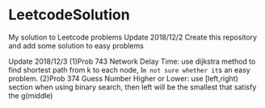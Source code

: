 # LeetcodeSolution
My solution to Leetcode problems
Update 2018/12/2 Create this repository and add some solution to easy problems

Update 2018/12/3
(1)Prob 743 Network Delay Time:
    use dijkstra method to find shortest path from k to each node, I`m not sure whether it`s an easy problem.
(2)Prob 374 Guess Number Higher or Lower:
    use [left,right) section when using binary search, then left will be the smallest that satisfy the g(middle)

